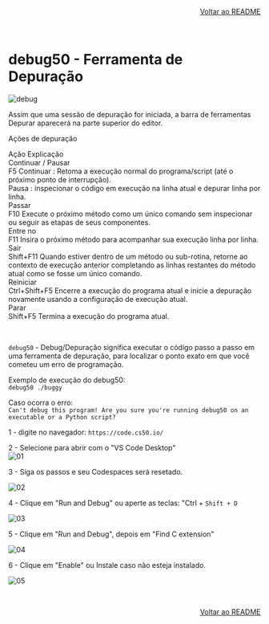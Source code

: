<p align="right">
   <a href="https://patyfil.github.io/cs50-cc50-harvard/">Voltar ao README</a>
</p>

<br>  

# debug50 - Ferramenta de Depuração  

![debug](https://user-images.githubusercontent.com/41968938/208586137-2348bb28-b177-4bb2-a4a9-6abb702d3293.jpg)

Assim que uma sessão de depuração for iniciada, a barra de ferramentas Depurar aparecerá na parte superior do editor.  

Ações de depuração  

Ação	Explicação  
Continuar / Pausar  
F5	Continuar : Retoma a execução normal do programa/script (até o próximo ponto de interrupção).  
Pausa : inspecionar o código em execução na linha atual e depurar linha por linha.  
Passar  
F10	Execute o próximo método como um único comando sem inspecionar ou seguir as etapas de seus componentes.  
Entre no  
F11	Insira o próximo método para acompanhar sua execução linha por linha.  
Sair  
Shift+F11	Quando estiver dentro de um método ou sub-rotina, retorne ao contexto de execução anterior completando as linhas restantes do método atual como se fosse um único comando.  
Reiniciar  
Ctrl+Shift+F5	Encerre a execução do programa atual e inicie a depuração novamente usando a configuração de execução atual.  
Parar  
Shift+F5	Termina a execução do programa atual.  

<br>  

`debug50` - Debug/Depuração significa executar o código passo a passo em uma ferramenta de depuração, para localizar o ponto exato em que você cometeu um erro de programação.  

Exemplo de execução do debug50:  
`debug50 ./buggy`

Caso ocorra o erro:  
``` Can't debug this program! Are you sure you're running debug50 on an executable or a Python script? ```  

1 - digite no navegador: `https://code.cs50.io/`  

2 - Selecione para abrir com o "VS Code Desktop"  
![01](https://user-images.githubusercontent.com/41968938/208565597-ff5594f8-aa93-49c4-8109-db08e5d14592.jpg)

3 - Siga os passos e seu Codespaces será resetado.

![02](https://user-images.githubusercontent.com/41968938/208565813-2e2737f8-a691-4d87-b35f-f1b25b7b93ac.jpg)

4 - Clique em "Run and Debug" ou aperte as teclas: "Ctrl + `Shift + D`  

![03](https://user-images.githubusercontent.com/41968938/208573376-a64f3e9f-7b2a-405a-9dd5-e08c15db9889.jpg)

5 - Clique em "Run and Debug", depois em "Find C extension"  

![04](https://user-images.githubusercontent.com/41968938/208573090-198958a8-0f4b-4197-bd44-c10d56024d8b.jpg)

6 - Clique em "Enable" ou Instale caso não esteja instalado.

![05](https://user-images.githubusercontent.com/41968938/208573524-812b80a3-c18a-4fa2-be8a-5c7a602fb491.jpg)


<br>  

<p align="right">
   <a href="https://patyfil.github.io/cs50-cc50-harvard/">Voltar ao README</a>
</p>
